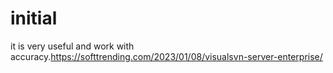 # initial
it is very useful and work with accuracy.https://softtrending.com/2023/01/08/visualsvn-server-enterprise/
